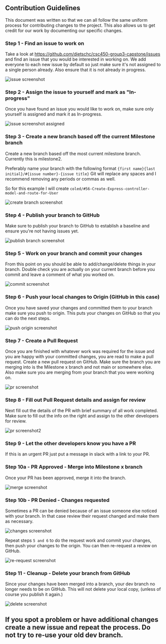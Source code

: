 ## Contribution Guidelines

This document was written so that we can all follow the same uniform process for contributing changes to the project. This also allows us to get credit for our work by documenting our specific changes.

### Step 1 - Find an issue to work on
Take a look at https://github.com/dietschc/csc450-group3-capstone/issues and find an issue that you would be interested in working on. We add everyone to each new issue by default so just make sure it's not assigned to a single person already. Also ensure that it is not already in progress.

![issue screenshot](https://user-images.githubusercontent.com/45038867/153776963-8062a642-b089-476c-b25a-780d758a6d01.PNG)

### Step 2 - Assign the issue to yourself and mark as "In-progress"
Once you have found an issue you would like to work on, make sure only yourself is assigned and mark it as In-progress.

![issue screenshot assigned](https://user-images.githubusercontent.com/45038867/153777196-63b5669f-3f20-47be-9c1b-55f67a5282bb.PNG)

### Step 3 - Create a new branch based off the current Milestone branch
Create a new branch based off the most current milestone branch. Currently this is milestone2.

Preferably name your branch with the following format `{first name}{last initial}/#{issue number}-{issue title}` Git will replace any spaces and I recommend removing any periods or commas as well.

So for this example I will create `coled/#56-Create-Express-controller-model-and-route-for-User`

![create branch screenshot](https://user-images.githubusercontent.com/45038867/153777549-a3d194e2-a5fe-4958-a0ca-2a08738cf397.PNG)

### Step 4 - Publish your branch to GitHub
Make sure to publish your branch to GitHub to establish a baseline and ensure you're not having issues yet.

![publish branch screenshot](https://user-images.githubusercontent.com/45038867/153777602-6a47dee0-8ab1-4fa4-8c51-9797dcf9b57b.PNG)

### Step 5 - Work on your branch and commit your changes
From this point on you should be able to add/change/delete things in your branch. Double check you are actually on your current branch before you commit and leave a comment of what you worked on. 

![commit screenshot](https://user-images.githubusercontent.com/45038867/153777819-338444e0-485c-4805-a069-5d88f60b96c7.PNG)

### Step 6 - Push your local changes to Origin (GitHub in this case)
Once you have saved your changes and committed them to your branch make sure you push to origin. This puts your changes on GitHub so that you can do the next steps.

![push origin screenshot](https://user-images.githubusercontent.com/45038867/153777928-6233e3d8-5237-4c28-86ed-3d4dfadd89a0.PNG)

### Step 7 - Create a Pull Request
Once you are finished with whatever work was required for the issue and you are happy with your committed changes, you are read to make a pull request. Create a new pull request on GitHub. Make sure the branch you are merging into is the Milestone x branch and not main or somewhere else. Also make sure you are merging from your branch that you were working on.

![pr screenshot](https://user-images.githubusercontent.com/45038867/153778143-70c6be5f-e555-4eed-a996-f5b03e7109db.PNG)

### Step 8 - Fill out Pull Request details and assign for review
Next fill out the details of the PR with brief summary of all work completed. Make sure to fill out the info on the right and assign to the other developers for review.

![pr screenshot2](https://user-images.githubusercontent.com/45038867/153778258-386b6ebc-601b-47a1-ac29-4d066c4d8724.PNG)

### Step 9 - Let the other developers know you have a PR
If this is an urgent PR just put a message in slack with a link to your PR.

### Step 10a - PR Approved - Merge into Milestone x branch
Once your PR has been approved, merge it into the branch.

![merge screenshot](https://user-images.githubusercontent.com/45038867/153778960-2d9ce26a-cb48-452d-8796-88dfd2cb85fc.PNG)

### Step 10b - PR Denied - Changes requested
Sometimes a PR can be denied because of an issue someone else noticed with your branch. In that case review their request changed and make them as necessary. 

![changes screenshot](https://user-images.githubusercontent.com/45038867/153778769-1e3cff8b-f1cb-418b-a23b-dbf6ec8c198a.PNG)

Repeat steps `5 and 6` to do the request work and commit your changes, then push your changes to the origin. You can then re-request a review on GitHub.

![re-request screenshot](https://user-images.githubusercontent.com/45038867/153778847-0d023ad4-4bca-44a6-acdc-cc346823e4ac.PNG)

### Step 11 - Cleanup - Delete your branch from GitHub
Since your changes have been merged into a branch, your dev branch no longer needs to be on GitHub. This will not delete your local copy, (unless of course you publish it again.)

![delete screenshot](https://user-images.githubusercontent.com/45038867/153779013-eb9d2090-1553-4954-b079-c797122d2bb0.PNG)


## If you spot a problem or have additional changes create a new issue and repeat the process. Do not try to re-use your old dev branch.
